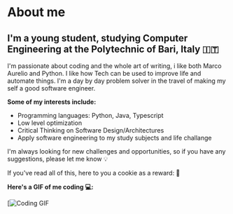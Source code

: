 # About me

## I'm a young student, studying Computer Engineering at the Polytechnic of Bari, Italy 🇮🇹

I'm passionate about coding and the whole art of writing, i like both Marco Aurelio and Python. I like how Tech can be used to improve life and automate things. 
I'm a day by day problem solver in the travel of making my self a good software engineer.

**Some of my interests include:**

* Programming languages: Python, Java, Typescript
* Low level optimization 
* Critical Thinking on Software Design/Architectures
* Apply software engineering to my study subjects and life challange


I'm always looking for new challenges and opportunities, so if you have any suggestions, please let me know 💡

If you've read all of this, here to you a cookie as a reward: 🍪

**Here's a GIF of me coding 💻:**



[![Coding GIF](https://media.giphy.com/media/Rpl1sod1vCXK0L2SUN/giphy.gif)



<!---
Fraccos/Fraccos is a ✨ special ✨ repository because its `README.md` (this file) appears on your GitHub profile.
You can click the Preview link to take a look at your changes.
--->

